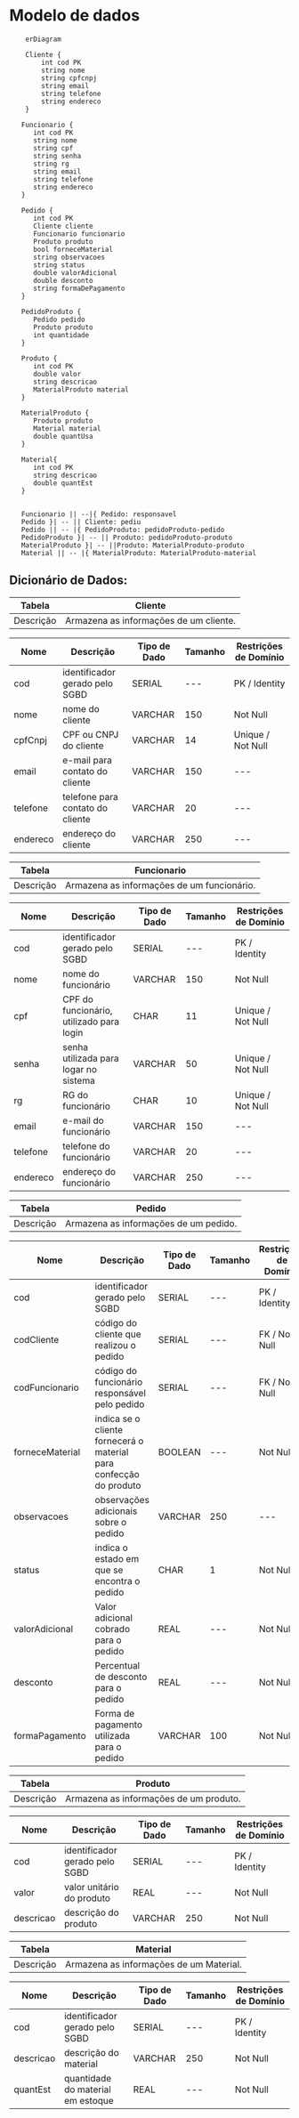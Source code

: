 # Modelo de dados

```mermaid
    erDiagram

    Cliente {
        int cod PK
        string nome
        string cpfcnpj
        string email
        string telefone
        string endereco
    }

   Funcionario {
      int cod PK
      string nome
      string cpf
      string senha
      string rg
      string email
      string telefone
      string endereco
   }

   Pedido {
      int cod PK
      Cliente cliente
      Funcionario funcionario
      Produto produto
      bool forneceMaterial
      string observacoes
      string status
      double valorAdicional
      double desconto
      string formaDePagamento
   }

   PedidoProduto {
      Pedido pedido
      Produto produto
      int quantidade
   }

   Produto {
      int cod PK
      double valor
      string descricao
      MaterialProduto material
   }

   MaterialProduto {
      Produto produto
      Material material
      double quantUsa
   }

   Material{
      int cod PK
      string descricao
      double quantEst
   }


   Funcionario || --|{ Pedido: responsavel
   Pedido }| -- || Cliente: pediu
   Pedido || -- |{ PedidoProduto: pedidoProduto-pedido
   PedidoProduto }| -- || Produto: pedidoProduto-produto
   MaterialProduto }| -- ||Produto: MaterialProduto-produto
   Material || -- |{ MaterialProduto: MaterialProduto-material

```
## Dicionário de Dados:

|   Tabela   | Cliente |
| ---------- | ----------- |
| Descrição  | Armazena as informações de um cliente. |

|  Nome         | Descrição                        | Tipo de Dado | Tamanho | Restrições de Domínio |
| ------------- | -------------------------------- | ------------ | ------- | --------------------- |
| cod           | identificador gerado pelo SGBD   | SERIAL       | ---     | PK / Identity |
| nome          | nome do cliente                  | VARCHAR      | 150     | Not Null |
| cpfCnpj       | CPF ou CNPJ do cliente           | VARCHAR      | 14      | Unique / Not Null |
| email         | e-mail para contato do cliente   | VARCHAR      | 150     | --- |
| telefone      | telefone para contato do cliente | VARCHAR      | 20      | --- |
| endereco      | endereço do cliente              | VARCHAR      | 250     | --- |

|   Tabela   | Funcionario |
| ---------- | ----------- |
| Descrição  | Armazena as informações de um funcionário. |

|  Nome         | Descrição                                | Tipo de Dado | Tamanho | Restrições de Domínio |
| ------------- | ---------------------------------------- | ------------ | ------- | --------------------- |
| cod           | identificador gerado pelo SGBD           | SERIAL       | ---     | PK / Identity |
| nome          | nome do funcionário                      | VARCHAR      | 150     | Not Null |
| cpf           | CPF do funcionário, utilizado para login | CHAR | 11    | Unique / Not Null |
| senha         | senha utilizada para logar no sistema    | VARCHAR | 50 | Unique / Not Null |
| rg            | RG do funcionário                        | CHAR         | 10      | Unique / Not Null |
| email         | e-mail do funcionário                    | VARCHAR      | 150     | --- |
| telefone      | telefone do funcionário                  | VARCHAR      | 20      | --- |
| endereco      | endereço do funcionário                  | VARCHAR      | 250     | --- |

|   Tabela   | Pedido      |
| ---------- | ----------- |
| Descrição  | Armazena as informações de um pedido. |

|  Nome           | Descrição                                                          | Tipo de Dado | Tamanho | Restrições de Domínio |
| --------------- | ------------------------------------------------------------------ | ------------ | ------- | --------------------- |
| cod             | identificador gerado pelo SGBD                                     | SERIAL       | ---     | PK / Identity |
| codCliente      | código do cliente que realizou o pedido                            | SERIAL       | ---     | FK / Not Null |
| codFuncionario  | código do funcionário responsável pelo pedido                      | SERIAL       | ---     | FK / Not Null |
| forneceMaterial | indica se o cliente fornecerá o material para confecção do produto | BOOLEAN      | ---     | Not Null |
| observacoes     | observações adicionais sobre o pedido                              | VARCHAR      | 250     | --- |
| status          | indica o estado em que se encontra o pedido                        | CHAR         | 1       | Not Null |
| valorAdicional  | Valor adicional cobrado para o pedido                              | REAL         | ---     | Not Null |
| desconto        | Percentual de desconto para o pedido                               | REAL         | ---     | Not Null |
| formaPagamento  | Forma de pagamento utilizada para o pedido                         | VARCHAR      | 100     | Not Null |

|   Tabela   | Produto     |
| ---------- | ----------- |
| Descrição  | Armazena as informações de um produto. |

|  Nome         | Descrição                            | Tipo de Dado | Tamanho | Restrições de Domínio |
| --------------| -------------------------------------| ------------ | ------- | --------------------- |
| cod           | identificador gerado pelo SGBD       | SERIAL       | ---     | PK / Identity |
| valor         | valor unitário do produto            | REAL         | ---     | Not Null |
| descricao     | descrição do produto                 | VARCHAR      | 250     | Not Null |

|   Tabela   | Material    |
| ---------- | ----------- |
| Descrição  | Armazena as informações de um Material. |

|  Nome           | Descrição                         | Tipo de Dado | Tamanho | Restrições de Domínio |
| --------------- | --------------------------------- | ------------ | ------- | --------------------- |
| cod             | identificador gerado pelo SGBD    | SERIAL       | ---     | PK / Identity |
| descricao       | descrição do material             | VARCHAR      | 250     | Not Null      |
| quantEst        | quantidade do material em estoque | REAL         | ---     | Not Null      |